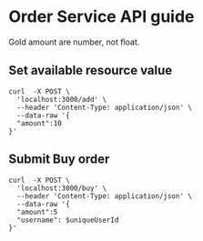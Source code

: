 # Order Service API guide
Gold amount are number, not float.

## Set available resource value

```
curl  -X POST \
  'localhost:3000/add' \
  --header 'Content-Type: application/json' \
  --data-raw '{
  "amount":10
}'
```

## Submit Buy order

```
curl  -X POST \
  'localhost:3000/buy' \
  --header 'Content-Type: application/json' \
  --data-raw '{
  "amount":5
  "username": $uniqueUserId
}'
```